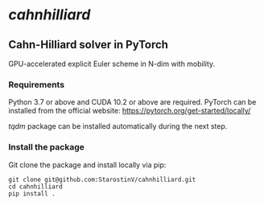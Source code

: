 # _cahnhilliard_
## Cahn-Hilliard solver in PyTorch

GPU-accelerated explicit Euler scheme in N-dim with mobility.

### Requirements

Python 3.7 or above and CUDA 10.2 or above are required.
PyTorch can be installed from the official website:
https://pytorch.org/get-started/locally/

_tqdm_ package can be installed automatically during the next step.

### Install the package

Git clone the package and install locally via pip:

```shell
git clone git@github.com:StarostinV/cahnhilliard.git
cd cahnhilliard
pip install .
```